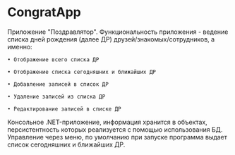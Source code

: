 # CongratApp


Приложение "Поздравлятор". 
Функциональность приложения - ведение списка дней рождения (далее ДР) друзей/знакомых/сотрудников, а именно: 

	• Отображение всего списка ДР 
	
	• Отображение списка сегодняшних и ближайших ДР 
	
	• Добавление записей в список ДР
	
	• Удаление записей из списка ДР
	
	• Редактирование записей в списке ДР 

Консольное .NET-приложение, информация хранится в объектах, персистентность которых реализуется с помощью использования БД. Управление через меню, по умолчанию при запуске программа выдает список сегодняшних и ближайших ДР.
